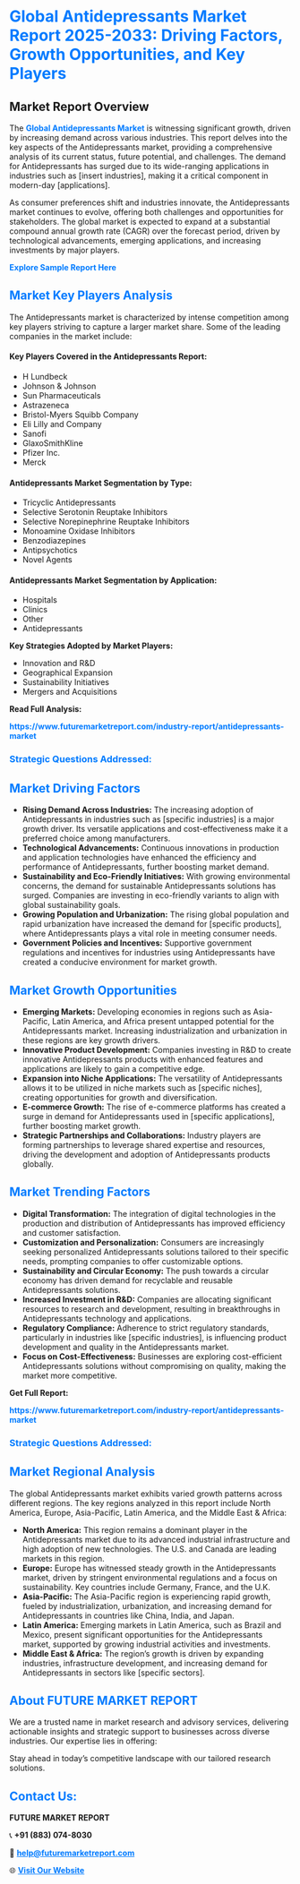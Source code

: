 <h1 style="color: #007BFF;">Global Antidepressants Market Report 2025-2033: Driving Factors, Growth Opportunities, and Key Players</h1>

<section id="overview">
<h2>Market Report Overview</h2>
<p>The <a href="https://www.futuremarketreport.com/industry-report/antidepressants-market" style="color: #007BFF; text-decoration: none;"><strong>Global Antidepressants Market</strong></a> is witnessing significant growth, driven by increasing demand across various industries. This report delves into the key aspects of the Antidepressants market, providing a comprehensive analysis of its current status, future potential, and challenges. The demand for Antidepressants has surged due to its wide-ranging applications in industries such as [insert industries], making it a critical component in modern-day [applications].</p>
<p>As consumer preferences shift and industries innovate, the Antidepressants market continues to evolve, offering both challenges and opportunities for stakeholders. The global market is expected to expand at a substantial compound annual growth rate (CAGR) over the forecast period, driven by technological advancements, emerging applications, and increasing investments by major players.</p>
</section>

<section id="overview">
<p><a href="https://www.futuremarketreport.com/request-sample/reportId=125798" style="color: #007BFF; text-decoration: none;"><strong>Explore Sample Report Here</strong></a></p>
</section>

<section id="key-players">
<h2 style="color: #007BFF;">Market Key Players Analysis</h2>
<p>The Antidepressants market is characterized by intense competition among key players striving to capture a larger market share. Some of the leading companies in the market include:</p>
<h4>Key Players Covered in the Antidepressants Report:</h4>
<ul><li>H Lundbeck</li><li>Johnson &amp; Johnson</li><li>Sun Pharmaceuticals</li><li>Astrazeneca</li><li>Bristol-Myers Squibb Company</li><li>Eli Lilly and Company</li><li>Sanofi</li><li>GlaxoSmithKline</li><li>Pfizer Inc.</li><li>Merck</li></ul>
<h4>Antidepressants Market Segmentation by Type:</h4>
<ul><li>Tricyclic Antidepressants</li><li>Selective Serotonin Reuptake Inhibitors</li><li>Selective Norepinephrine Reuptake Inhibitors</li><li>Monoamine Oxidase Inhibitors</li><li>Benzodiazepines</li><li>Antipsychotics</li><li>Novel Agents</li></ul>

<h4>Antidepressants Market Segmentation by Application:</h4>
<ul><li>Hospitals</li><li>Clinics</li><li>Other</li><li>Antidepressants</li></ul>
<p><strong>Key Strategies Adopted by Market Players:</strong></p>
<ul>
<li>Innovation and R&D</li>
<li>Geographical Expansion</li>
<li>Sustainability Initiatives</li>
<li>Mergers and Acquisitions</li>
</ul>
</section>

<section>
<p><strong>Read Full Analysis: </strong></p><a href="https://www.futuremarketreport.com/industry-report/antidepressants-market" style="color: #007BFF; text-decoration: none;"><strong>https://www.futuremarketreport.com/industry-report/antidepressants-market</strong></a>
<h3 style="color: #007BFF;">Strategic Questions Addressed:</h3>
</section>

<section id="driving-factors">
<h2 style="color: #007BFF;">Market Driving Factors</h2>
<ul>
<li><strong>Rising Demand Across Industries:</strong> The increasing adoption of Antidepressants in industries such as [specific industries] is a major growth driver. Its versatile applications and cost-effectiveness make it a preferred choice among manufacturers.</li>
<li><strong>Technological Advancements:</strong> Continuous innovations in production and application technologies have enhanced the efficiency and performance of Antidepressants, further boosting market demand.</li>
<li><strong>Sustainability and Eco-Friendly Initiatives:</strong> With growing environmental concerns, the demand for sustainable Antidepressants solutions has surged. Companies are investing in eco-friendly variants to align with global sustainability goals.</li>
<li><strong>Growing Population and Urbanization:</strong> The rising global population and rapid urbanization have increased the demand for [specific products], where Antidepressants plays a vital role in meeting consumer needs.</li>
<li><strong>Government Policies and Incentives:</strong> Supportive government regulations and incentives for industries using Antidepressants have created a conducive environment for market growth.</li>
</ul>
</section>

<section id="growth-opportunities">
<h2 style="color: #007BFF;">Market Growth Opportunities</h2>
<ul>
<li><strong>Emerging Markets:</strong> Developing economies in regions such as Asia-Pacific, Latin America, and Africa present untapped potential for the Antidepressants market. Increasing industrialization and urbanization in these regions are key growth drivers.</li>
<li><strong>Innovative Product Development:</strong> Companies investing in R&D to create innovative Antidepressants products with enhanced features and applications are likely to gain a competitive edge.</li>
<li><strong>Expansion into Niche Applications:</strong> The versatility of Antidepressants allows it to be utilized in niche markets such as [specific niches], creating opportunities for growth and diversification.</li>
<li><strong>E-commerce Growth:</strong> The rise of e-commerce platforms has created a surge in demand for Antidepressants used in [specific applications], further boosting market growth.</li>
<li><strong>Strategic Partnerships and Collaborations:</strong> Industry players are forming partnerships to leverage shared expertise and resources, driving the development and adoption of Antidepressants products globally.</li>
</ul>
</section>

<section id="trending-factors">
<h2 style="color: #007BFF;">Market Trending Factors</h2>
<ul>
<li><strong>Digital Transformation:</strong> The integration of digital technologies in the production and distribution of Antidepressants has improved efficiency and customer satisfaction.</li>
<li><strong>Customization and Personalization:</strong> Consumers are increasingly seeking personalized Antidepressants solutions tailored to their specific needs, prompting companies to offer customizable options.</li>
<li><strong>Sustainability and Circular Economy:</strong> The push towards a circular economy has driven demand for recyclable and reusable Antidepressants solutions.</li>
<li><strong>Increased Investment in R&D:</strong> Companies are allocating significant resources to research and development, resulting in breakthroughs in Antidepressants technology and applications.</li>
<li><strong>Regulatory Compliance:</strong> Adherence to strict regulatory standards, particularly in industries like [specific industries], is influencing product development and quality in the Antidepressants market.</li>
<li><strong>Focus on Cost-Effectiveness:</strong> Businesses are exploring cost-efficient Antidepressants solutions without compromising on quality, making the market more competitive.</li>
</ul>
</section>

<section>
<p><strong>Get Full Report: </strong></p><a href="https://www.futuremarketreport.com/industry-report/antidepressants-market" style="color: #007BFF; text-decoration: none;"><strong>https://www.futuremarketreport.com/industry-report/antidepressants-market</strong></a>
<h3 style="color: #007BFF;">Strategic Questions Addressed:</h3>
</section>


<section id="regional-analysis">
<h2 style="color: #007BFF;">Market Regional Analysis</h2>
<p>The global Antidepressants market exhibits varied growth patterns across different regions. The key regions analyzed in this report include North America, Europe, Asia-Pacific, Latin America, and the Middle East & Africa:</p>
<ul>
<li><strong>North America:</strong> This region remains a dominant player in the Antidepressants market due to its advanced industrial infrastructure and high adoption of new technologies. The U.S. and Canada are leading markets in this region.</li>
<li><strong>Europe:</strong> Europe has witnessed steady growth in the Antidepressants market, driven by stringent environmental regulations and a focus on sustainability. Key countries include Germany, France, and the U.K.</li>
<li><strong>Asia-Pacific:</strong> The Asia-Pacific region is experiencing rapid growth, fueled by industrialization, urbanization, and increasing demand for Antidepressants in countries like China, India, and Japan.</li>
<li><strong>Latin America:</strong> Emerging markets in Latin America, such as Brazil and Mexico, present significant opportunities for the Antidepressants market, supported by growing industrial activities and investments.</li>
<li><strong>Middle East & Africa:</strong> The region’s growth is driven by expanding industries, infrastructure development, and increasing demand for Antidepressants in sectors like [specific sectors].</li>
</ul>
</section>

<footer>
<h2 style="color: #007BFF;">About FUTURE MARKET REPORT</h2>
<p>We are a trusted name in market research and advisory services, delivering actionable insights and strategic support to businesses across diverse industries. Our expertise lies in offering:</p>

<p>Stay ahead in today’s competitive landscape with our tailored research solutions.</p>

<h2 style="color: #007BFF;">Contact Us:</h2>
<p><strong>FUTURE MARKET REPORT</strong></p>
<p>📞 <strong>+91 (883) 074-8030</strong></p>
<p>📧 <strong><a href="mailto:help@futuremarketreport.com" style="color: #007BFF;">help@futuremarketreport.com</a></strong></p>
<p>🌐 <strong><a href="https://www.futuremarketreport.com/" style="color: #007BFF;">Visit Our Website</a></strong></p>
</footer>